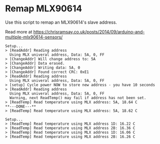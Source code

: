 Remap MLX90614
==============

Use this script to remap an MLX90614's slave address.

Read more at https://chrisramsay.co.uk/posts/2014/09/arduino-and-multiple-mlx90614-sensors/

```
Setup...
> [ReadAddr] Reading address
  Using MLX univeral address, Data: 5A, 0, FF
> [ChangeAddr] Will change address to: 5A
> [ChangeAddr] Data erased.
> [ChangeAddr] Writing data: 5A, 0
> [ChangeAddr] Found correct CRC: 0xE1
> [ReadAddr] Reading address
  Using MLX univeral address, Data: 5A, 0, FF
> [setup] Cycle power NOW to store new address - you have 10 seconds
> [ReadAddr] Reading address
  Using MLX univeral address, Data: 5A, 0, FF
  Warning, next ReadTemp() may fail if address has not been set.
> [ReadTemp] Read temperature using MLX address: 5A, 18.64 C
**---DONE---**
> [ReadTemp] Read temperature using MLX address: 5A, 18.62 C

```
```
Setup...
> [ReadTemp] Read temperature using MLX address 1D: 16.22 C
> [ReadTemp] Read temperature using MLX address 2B: 16.36 C
> [ReadTemp] Read temperature using MLX address 1D: 16.06 C
> [ReadTemp] Read temperature using MLX address 2B: 16.26 C

```